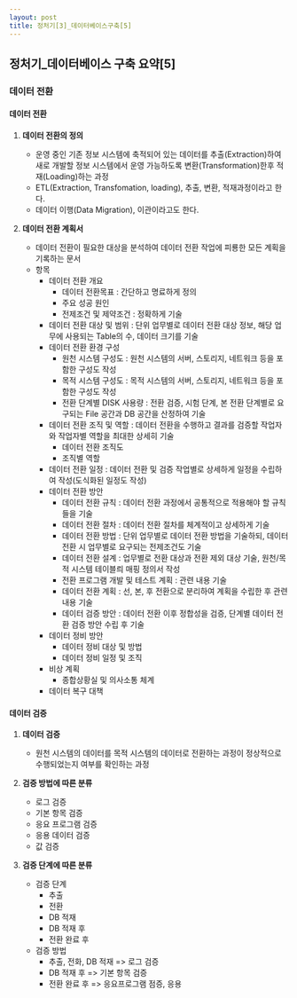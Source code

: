 ```yaml
---
layout: post
title: 정처기[3]_데이터베이스구축[5]
---
```


## 정처기_데이터베이스 구축 요약[5]

### 데이터 전환

#### 데이터 전환

1. __데이터 전환의 정의__
    - 운영 중인 기존 정보 시스템에 축적되어 있는 데이터를 추출(Extraction)하여 새로 개발할 정보 시스템에서 운영 가능하도록 변환(Transformation)한후 적재(Loading)하는 과정
    - ETL(Extraction, Transfomation, loading), 추출, 변환, 적재과정이라고 한다.
    - 데이터 이행(Data Migration), 이관이라고도 한다.

2. __데이터 전환 계획서__
    - 데이터 전환이 필요한 대상을 분석하여 데이터 전환 작업에 피룡한 모든 계획을 기록하는 문서
    - 항목
        - 데이터 전환 개요 
            - 데이터 전환목표 : 간단하고 명료하게 정의
            - 주요 성공 원인
            - 전제조건 및 제약조건 : 정확하게 기술
        - 데이터 전환 대상 및 범위 : 단위 업무별로 데이터 전환 대상 정보, 해당 업무에 사용되는 Table의 수, 데이터 크기를 기술
        - 데이터 전환 환경 구성
            - 원천 시스템 구성도 : 원천 시스템의 서버, 스토리지, 네트워크 등을 포함한 구성도 작성
            - 목적 시스템 구성도 : 목적 시스템의 서버, 스토리지, 네트워크 등을 포함한 구성도 작성
            - 전환 단계별 DISK 사용량 : 전환 검증, 시험 단계, 본 전환 단계별로 요구되는 File 공간과 DB 공간을 산정하여 기술
        - 데이터 전환 조직 및 역할 : 데이터 전환을 수행하고 결과를 검증할 작업자와 작업자별 역할을 최대한 상세히 기술
            - 데이터 전환 조직도
            - 조직별 역할 
        - 데이터 전환 일정 : 데이터 전환 및 검증 작업별로 상세하게 일정을 수립하여 작성(도식화된 일정도 작성)
        - 데이터 전환 방안
            - 데이터 전환 규칙 : 데이터 전환 과정에서 공통적으로 적용해야 할 규칙들을 기술
            - 데이터 전환 절차 : 데이터 전환 절차를 체계적이고 상세하게 기술
            - 데이터 전환 방법 : 단위 업무별로 데이터 전환 방법을 기술하되, 데이터 전환 시 업무별로 요구되는 전제조건도 기술
            - 데이터 전환 설계 : 업무별로 전환 대상과 전환 제외 대상 기술, 원천/목적 시스템 테이블릐 매핑 정의서 작성
            - 전환 프로그램 개발 및 테스트 계획 : 관련 내용 기술
            - 데이터 전환 계획 : 선, 본, 후 전환으로 분리하여 계획을 수립한 후 관련 내용 기술
            - 데이터 검증 방안 : 데이터 전환 이후 정합성을 검증, 단계별 데이터 전환 검증 방안 수립 후 기술
        - 데이터 정비 방안
            - 데이터 정비 대상 및 방법
            - 데이터 정비 일정 및 조직 
        - 비상 계획
            - 종합상황실 및 의사소통 체계 
        - 데이터 복구 대책 

#### 데이터 검증

1. __데이터 검증__
    - 원천 시스템의 데이터를 목적 시스템의 데이터로 전환하는 과정이 정상적으로 수행되었는지 여부를 확인하는 과정
 
2. __검증 방법에 따른 분류__
    - 로그 검증
    - 기본 항목 검증
    - 응요 프로그램 검증
    - 응용 데이터 검증
    - 값 검증

3. __검증 단계에 따른 분류__
    - 검증 단계
        - 추출 
        - 전환
        - DB 적재
        - DB 적재 후
        - 전환 완료 후
    - 검증 방법
        - 추출, 전화, DB 적재 => 로그 검증
        - DB 적재 후 => 기본 항목 검증
        - 전환 완료 후 => 응요프로그램 점증, 응용  














































